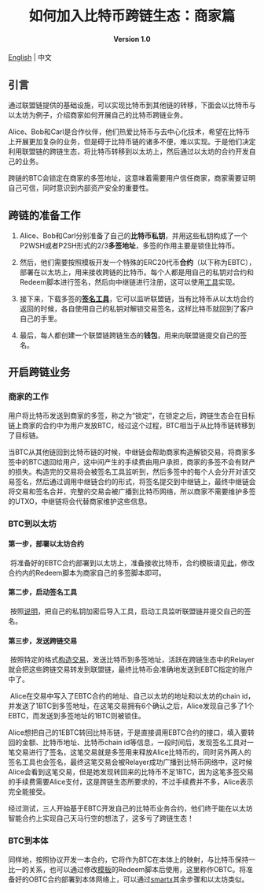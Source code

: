 <h1 align="center">如何加入比特币跨链生态：商家篇</h1>
<h4 align="center">Version 1.0 </h4>

[English](https://github.com/ontio/cross-chain/blob/master/btc/How_to_Join_the_Bitcoin_Cross-Chain_Ecosystem-Merchant_Guide.md) | 中文

## 引言

​	通过联盟链提供的基础设施，可以实现比特币到其他链的转移，下面会以比特币与以太坊为例子，介绍商家如何开展自己的比特币跨链业务。

​	Alice、Bob和Carl是合作伙伴，他们热爱比特币与去中心化技术，希望在比特币上开展更加复杂的业务，但是碍于比特币链的诸多不便，难以实现。于是他们决定利用联盟链的跨链生态，将比特币转移到以太坊上，然后通过以太坊的合约开发自己的业务。

​	跨链的BTC会锁定在商家的多签地址，这意味着需要用户信任商家，商家需要证明自己可信，同时意识到内部资产安全的重要性。

## 跨链的准备工作

1. Alice、Bob和Carl分别准备了自己的**比特币私钥**，并用这些私钥构成了一个P2WSH或者P2SH形式的2/3**多签地址**，多签的作用主要是锁住比特币。

2. 然后，他们需要按照模板开发一个特殊的ERC20代币**合约**（以下称为EBTC），部署在以太坊上，用来接收跨链的比特币。每个人都是用自己的私钥对合约和Redeem脚本进行签名，然后向中继链进行注册，这可以使用[工具](https://github.com/ontio/cross-chain/blob/master/btc/cross-chain_transaction_construction_tool_user_manual.md)实现。

3. 接下来，下载多签的[**签名工具**](https://github.com/ontio/cross-chain/blob/master/btc/redeem_tool_guide.md)，它可以监听联盟链，当有比特币从以太坊合约返回的时候，各自使用自己的私钥对解锁交易签名，这样比特币就回到了客户自己的手里。

4. 最后，每人都创建一个联盟链跨链生态的**钱包**，用来向联盟链提交自己的签名。

## 开启跨链业务

### 商家的工作

​	用户将比特币发送到商家的多签，称之为“锁定”，在锁定之后，跨链生态会在目标链上商家的合约中为用户发放BTC，经过这个过程，BTC相当于从比特币链转移到了目标链。

​	当BTC从其他链回到比特币链的时候，中继链会帮助商家构造解锁交易，将商家多签中的BTC退回给用户，这中间产生的手续费由用户承担，商家的多签不会有财产的损失。构造完的交易将会被签名工具监听到，然后多签中的每个人会分开对该交易签名，然后通过调用中继链合约的形式，将签名提交到中继链上，最终中继链会将交易和签名合并，完整的交易会被广播到比特币网络，所以商家不需要维护多签的UTXO，中继链将会代替商家维护这些信息。

### BTC到以太坊

#### 第一步，部署以太坊合约

​	将准备好的EBTC合约部署到以太坊上，准备接收比特币，合约模板请见[此]()，修改合约内的Redeem脚本为商家自己的多签脚本即可。

#### 第二步，启动签名工具

​	按照[说明](https://github.com/zouxyan/cross-chain/blob/master/btc/redeem_tool_guide.md)，把自己的私钥加密后导入工具，启动工具监听联盟链并提交自己的签名。

#### 第三步，发送跨链交易

​	按照特定的格式[构造交易](https://github.com/ontio/cross-chain/blob/master/btc/cross-chain_transaction_construction_tool_user_manual.md)，发送比特币到多签地址，活跃在跨链生态中的Relayer就会把这些跨链交易转发到联盟链，最终比特币会准确地发送到EBTC指定的账户中了。

​	Alice在交易中写入了EBTC合约的地址、自己以太坊的地址和以太坊的chain id，并发送了1BTC到多签地址，在这笔交易拥有6个确认之后，Alice发现自己多了1个EBTC，而发送到多签地址的1BTC则被锁住。

​	Alice想把自己的1EBTC转回比特币链，于是直接调用EBTC合约的接口，填入要转回的金额、比特币地址、比特币chain id等信息，一段时间后，发现签名工具对一笔交易进行了签名，这笔交易就是多签用来释放Alice比特币的，同时另外两人的签名工具也会签名，最终这笔交易会被Relayer成功广播到比特币网络中，这时候Alice会看到这笔交易，但是她发现转回来的比特币不足1BTC，因为这笔多签交易的手续费需要Alice支付，这是跨链生态所要求的，不过手续费并不多，Alice表示完全能接受。

​	经过测试，三人开始基于EBTC开发自己的比特币业务合约，他们终于能在以太坊智能合约上实现自己天马行空的想法了，这多亏了跨链生态！

### BTC到本体

​	同样地，按照协议开发一本合约，它将作为BTC在本体上的映射，与比特币保持一比一的关系，也可以通过修改[模板]()的Redeem脚本后使用，这里称作OBTC。将准备好的OBTC合约部署到本体网络上，可以通过[smartx](https://smartx.ont.io/)其余步骤和以太坊类似。